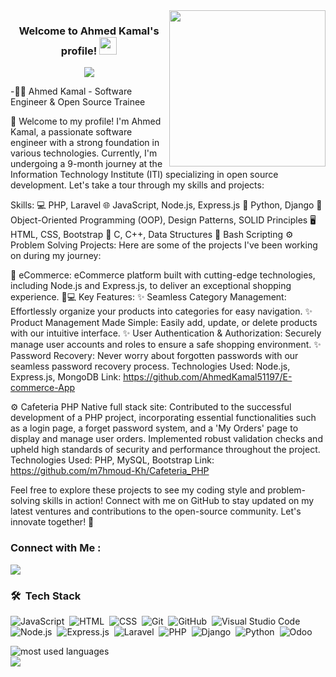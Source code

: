 
<img width="250" align="right" src="https://c.tenor.com/_DOBjnGspYAAAAAM/code-coding.gif">

<h3 align="center">
  Welcome to Ahmed Kamal's profile!
  <img src="https://media.giphy.com/media/hvRJCLFzcasrR4ia7z/giphy.gif" width="28">
</h3>

<!-- Typing SVG by DenverCoder1 - https://github.com/DenverCoder1/readme-typing-svg -->
<p align="center">
  <a href="https://github.com/DenverCoder1/readme-typing-svg"><img src="https://readme-typing-svg.herokuapp.com/?lines=Full%20Stack%20Developer;Always%20learning%20new%20things&font=Fira%20Code&center=true&width=440&height=45&color=f75c7e&vCenter=true&size=22"></a>
</p> 


-👨‍💻 Ahmed Kamal - Software Engineer & Open Source Trainee

🚀 Welcome to my profile! I'm Ahmed Kamal, a passionate software engineer with a strong foundation in various technologies. Currently, I'm undergoing a 9-month journey at the Information Technology Institute (ITI) specializing in open source development. Let's take a tour through my skills and projects:

Skills:
💻 PHP, Laravel
🌐 JavaScript, Node.js, Express.js
🐍 Python, Django
🧠 Object-Oriented Programming (OOP), Design Patterns, SOLID Principles
🖥️ HTML, CSS, Bootstrap
🚀 C, C++, Data Structures
💼 Bash Scripting
⚙️ Problem Solving
Projects:
Here are some of the projects I've been working on during my journey:

🚀 eCommerce: eCommerce platform built with cutting-edge technologies, including Node.js and Express.js, to deliver an exceptional shopping experience. 🛒💻
Key Features:
✨ Seamless Category Management: Effortlessly organize your products into categories for easy navigation.
✨ Product Management Made Simple: Easily add, update, or delete products with our intuitive interface.
✨ User Authentication & Authorization: Securely manage user accounts and roles to ensure a safe shopping environment.
✨ Password Recovery: Never worry about forgotten passwords with our seamless password recovery process.
Technologies Used: Node.js, Express.js, MongoDB
Link: https://github.com/AhmedKamal51197/E-commerce-App

⚙️ Cafeteria PHP Native full stack site: Contributed to the successful development of a PHP project, incorporating essential functionalities such as a login page, a forget password system, and a 'My Orders' page to display and manage user orders. Implemented robust validation checks and upheld high standards of security and performance throughout the project.
Technologies Used: PHP, MySQL, Bootstrap
Link: https://github.com/m7hmoud-Kh/Cafeteria_PHP

Feel free to explore these projects to see my coding style and problem-solving skills in action! Connect with me on GitHub to stay updated on my latest ventures and contributions to the open-source community. Let's innovate together! 🌟



### Connect with Me :

<a href="https://www.linkedin.com/in/ahmed-kamal22/" target="_blank"><img src="https://img.shields.io/badge/-Ahmed%20Kamal-0077B5?style=for-the-badge&logo=Linkedin&logoColor=white"/></a>


### 🛠 &nbsp;Tech Stack
![JavaScript](https://img.shields.io/badge/-JavaScript-05122A?style=flat&logo=javascript)&nbsp;
![HTML](https://img.shields.io/badge/-HTML-05122A?style=flat&logo=HTML5)&nbsp;
![CSS](https://img.shields.io/badge/-CSS-05122A?style=flat&logo=CSS3&logoColor=1572B6)&nbsp;
![Git](https://img.shields.io/badge/-Git-05122A?style=flat&logo=git)&nbsp;
![GitHub](https://img.shields.io/badge/-GitHub-05122A?style=flat&logo=github)&nbsp;
![Visual Studio Code](https://img.shields.io/badge/-Visual%20Studio%20Code-05122A?style=flat&logo=visual-studio-code&logoColor=007ACC)&nbsp;
![Node.js](https://img.shields.io/badge/-Node.js-05122A?style=flat&logo=node.js)&nbsp;
![Express.js](https://img.shields.io/badge/-Express.js-05122A?style=flat&logo=express)&nbsp;
![Laravel](https://img.shields.io/badge/-Laravel-05122A?style=flat&logo=laravel)&nbsp;
![PHP](https://img.shields.io/badge/-PHP-05122A?style=flat&logo=php)&nbsp;
![Django](https://img.shields.io/badge/-Django-05122A?style=flat&logo=django)&nbsp;
![Python](https://img.shields.io/badge/-Python-05122A?style=flat&logo=python)&nbsp;
![Odoo](https://img.shields.io/badge/-Odoo-05122A?style=flat&logo=odoo)&nbsp;





<img align="left" src="https://github-readme-stats.vercel.app/api/top-langs?username=AhmedKamal51197&show_icons=true&locale=en&layout=compact&theme=radical" alt="most used languages" />

<br>
<a href="https://komarev.com/ghpvc/?username=AhmedKamal51197&style=for-the-badge">
    <img src="https://komarev.com/ghpvc/?username=AhmedKamal51197&style=for-the-badge">
</a>

